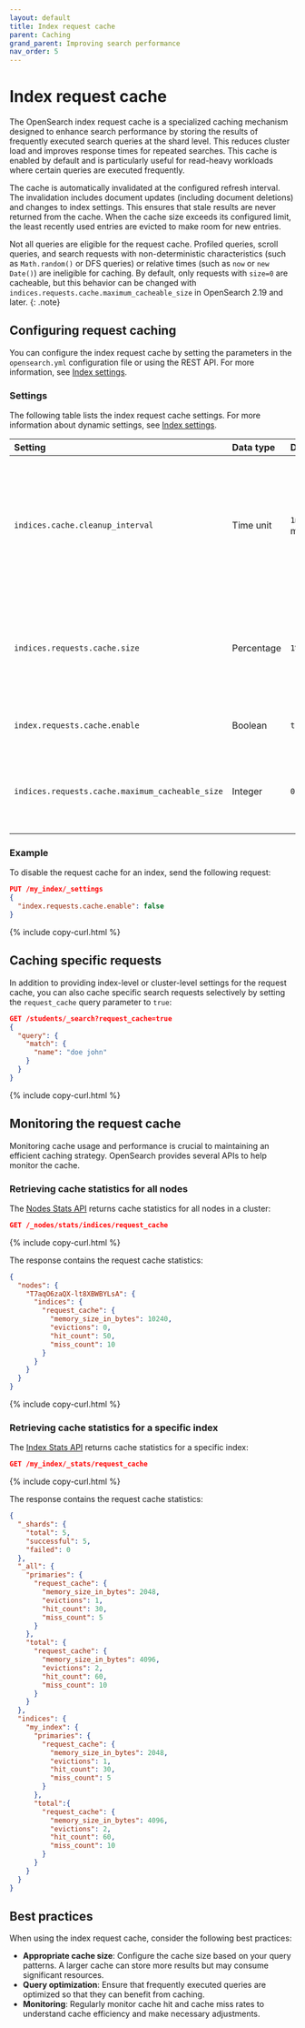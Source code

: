 ```yaml
---
layout: default
title: Index request cache
parent: Caching
grand_parent: Improving search performance
nav_order: 5
---
```


# Index request cache

The OpenSearch index request cache is a specialized caching mechanism designed to enhance search performance by storing the results of frequently executed search queries at the shard level. This reduces cluster load and improves response times for repeated searches. This cache is enabled by default and is particularly useful for read-heavy workloads where certain queries are executed frequently.

The cache is automatically invalidated at the configured refresh interval. The invalidation includes document updates (including document deletions) and changes to index settings. This ensures that stale results are never returned from the cache. When the cache size exceeds its configured limit, the least recently used entries are evicted to make room for new entries.

Not all queries are eligible for the request cache. Profiled queries, scroll queries, and search requests with non-deterministic characteristics (such as `Math.random()` or DFS queries) or relative times (such as `now` or `new Date()`) are ineligible for caching. By default, only requests with `size=0` are cacheable, but this behavior can be changed with `indices.requests.cache.maximum_cacheable_size` in OpenSearch 2.19 and later.
{: .note}

## Configuring request caching

You can configure the index request cache by setting the parameters in the `opensearch.yml` configuration file or using the REST API. For more information, see [Index settings]({{site.url}}{{site.baseurl}}/install-and-configure/configuring-opensearch/index-settings/).

### Settings

The following table lists the index request cache settings. For more information about dynamic settings, see [Index settings]({{site.url}}{{site.baseurl}}/install-and-configure/configuring-opensearch/index-settings/).

Setting | Data type  | Default | Level | Static/Dynamic | Description
:--- |:-----------|:--------| :--- | :--- | :---
`indices.cache.cleanup_interval` | Time unit  | `1m` (1 minute)  | Cluster | Static | Schedules a recurring background task that cleans up expired entries from the cache at the specified interval. 
`indices.requests.cache.size` | Percentage | `1%`      | Cluster | Static | The cache size as a percentage of the heap size (for example, to use 1% of the heap, specify `1%`). 
`index.requests.cache.enable` | Boolean    | `true`    | Index | Dynamic | Enables or disables the request cache. 
`indices.requests.cache.maximum_cacheable_size` | Integer    | `0`    | Cluster | Dynamic | Sets the maximum `size` of queries to be added to the request cache.

### Example

To disable the request cache for an index, send the following request:

```json
PUT /my_index/_settings
{
  "index.requests.cache.enable": false
}
```
{% include copy-curl.html %}

## Caching specific requests

In addition to providing index-level or cluster-level settings for the request cache, you can also cache specific search requests selectively by setting the `request_cache` query parameter to `true`:

```json
GET /students/_search?request_cache=true
{
  "query": {
    "match": {
      "name": "doe john"
    }
  }
}
```
{% include copy-curl.html %}

## Monitoring the request cache

Monitoring cache usage and performance is crucial to maintaining an efficient caching strategy. OpenSearch provides several APIs to help monitor the cache.

### Retrieving cache statistics for all nodes

The [Nodes Stats API]({{site.url}}{{site.baseurl}}/api-reference/nodes-apis/nodes-stats/) returns cache statistics for all nodes in a cluster:

```json
GET /_nodes/stats/indices/request_cache
```
{% include copy-curl.html %}

The response contains the request cache statistics:

```json
{
  "nodes": {
    "T7aqO6zaQX-lt8XBWBYLsA": {
      "indices": {
        "request_cache": {
          "memory_size_in_bytes": 10240,
          "evictions": 0,
          "hit_count": 50,
          "miss_count": 10
        }
      }
    }
  }
}
```
{% include copy-curl.html %}

### Retrieving cache statistics for a specific index

The [Index Stats API]({{site.url}}{{site.baseurl}}/api-reference/index-apis/stats/) returns cache statistics for a specific index:

```json
GET /my_index/_stats/request_cache
```
{% include copy-curl.html %}

The response contains the request cache statistics:

```json
{
  "_shards": {
    "total": 5,
    "successful": 5,
    "failed": 0
  },
  "_all": {
    "primaries": {
      "request_cache": {
        "memory_size_in_bytes": 2048,
        "evictions": 1,
        "hit_count": 30,
        "miss_count": 5
      }
    },
    "total": {
      "request_cache": {
        "memory_size_in_bytes": 4096,
        "evictions": 2,
        "hit_count": 60,
        "miss_count": 10
      }
    }
  },
  "indices": {
    "my_index": {
      "primaries": {
        "request_cache": {
          "memory_size_in_bytes": 2048,
          "evictions": 1,
          "hit_count": 30,
          "miss_count": 5
        }
      },
      "total":{
        "request_cache": {
          "memory_size_in_bytes": 4096,
          "evictions": 2,
          "hit_count": 60,
          "miss_count": 10
        }
      }
    }
  }
}
```

## Best practices

When using the index request cache, consider the following best practices:

- **Appropriate cache size**: Configure the cache size based on your query patterns. A larger cache can store more results but may consume significant resources.
- **Query optimization**: Ensure that frequently executed queries are optimized so that they can benefit from caching.
- **Monitoring**: Regularly monitor cache hit and cache miss rates to understand cache efficiency and make necessary adjustments.